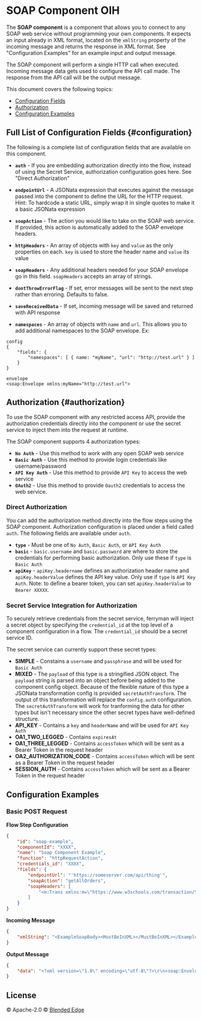 # SOAP Component OIH

The **SOAP component** is a component that allows you to connect to any SOAP web service without programming your own components. It expects an input already in XML format, located on the `xmlString` property of the incoming message and returns the response in XML format. See "Configuration Examples" for an example input and output message.

The SOAP component will perform a single HTTP call when executed. Incoming message data gets used to configure the API call made. The response from the API call will be the output message.

This document covers the following topics: 

- [Configuration Fields](#configuration)
- [Authorization](#authorization)
- [Configuration Examples](#examples)

## Full List of Configuration Fields {#configuration}
The following is a complete list of configuration fields that are available on this component. 

- **`auth`** - If you are embedding authorization directly into the flow, instead of using the Secret Service, authorization configuration goes here. See "Direct Authorization"

- **`endpointUrl`** - A JSONata expression that executes against the message passed into the component to define the URL for the HTTP request. Hint: To hardcode a static URL, simply wrap it in single quotes to make it a basic JSONata expression

- **`soapAction`** - The action you would like to take on the SOAP web service. If provided, this action is automatically added to the SOAP envelope headers.

- **`httpHeaders`** - An array of objects with `key` and `value` as the only properties on each. `key` is used to store the header name and `value` its value

- **`soapHeaders`** - Any additional headers needed for your SOAP envelope go in this field. `soapHeaders` accepts an array of strings. 

- **`dontThrowErrorFlag`** - If set, error messages will be sent to the next step rather than erroring. Defaults to false.

- **`saveReceivedData`** - If set, incoming message will be saved and returned with API response

- **`namespaces`** - An array of objects with `name` and `url`. This allows you to add additional namespaces to the SOAP envelope. Ex:
```
config
{
    "fields": {
        "namespaces": [ { name: "myName", "url": "http://test.url" } ]
    }
}

envelope
<soap:Envelope xmlns:myName="http://test.url">
```

## Authorization {#authorization}

To use the SOAP component with any restricted access API, provide the authorization credentials directly into the component or use the secret service to inject them into the request at runtime. 

The SOAP component supports 4 authorization types: 

- **`No Auth`** - Use this method to work with any open SOAP web service
- **`Basic Auth`** - Use this method to provide login credentials like username/password
- **`API Key Auth`** - Use this method to provide `API Key` to access the web service
- **`OAuth2`** - Use this method to provide `Oauth2` credentials to access the web service. 

### Direct Authorization
You can add the authorization method directly into the flow steps using the SOAP component. Authorization configuration is placed under a field called `auth`. The following fields are available under `auth`. 

- **`type`** - Must be one of `No Auth`, `Basic Auth`, or `API Key Auth`
- **`basic`** - `basic.username` and `basic.password` are where to store the credentials for performing basic authorization. Only use these if `type` is `Basic Auth` 
- **`apiKey`** - `apiKey.headername` defines an authorization header name and `apiKey.headerValue` defines the API key value. Only use if `type` is `API Key Auth`. Note: to define a bearer token, you can set `apiKey.headerValue` to `Bearer XXXXX`. 

### Secret Service Integration for Authorization 

To securely retrieve credentials from the secret service, ferryman will inject a secret object by specifying the `credential_id` at the top level of a component configuration in a flow. The `credential_id` should be a secret service ID. 

The secret service can currently support these secret types: 
- **SIMPLE** - Constains a `username` and `passphrase` and will be used for `Basic Auth`
- **MIXED** - The `payload` of this type is a stringified JSON object. The `payload` string is parsed into an object before being added to the component config object. Because of the flexible nature of this type a JSONata transformation config is provided `secretAuthTransform`. The output of this transformation will replace the `config.auth` configuration.  The `secretAuthTransform` will work for tranforming the data for other types but isn't necessary since the other secret types have well-defined structure.
- **API_KEY** - Contains a `key` and `headerName` and will be used for `API Key Auth`
- **OA1_TWO_LEGGED** - Contains `expiresAt`
- **OA1_THREE_LEGGED** - Contains `accessToken` which will be sent as a Bearer Token in the request header
- **OA2_AUTHORIZATION_CODE** - Contains `accessToken` which will be sent as a Bearer Token in the request header
- **SESSION_AUTH** - Contains `accessToken` which will be sent as a Bearer Token in the request header

## Configuration Examples 

### Basic POST Request

**Flow Step Configuration**
```json
{
    "id": "soap-example",
    "componentId": "XXXX",
    "name": "Soap Component Example",
    "function": "httpRequestAction",
    "credentials_id": "XXXX",
    "fields": {
        "endpointUrl": "'https://someserver.com/api/thing'",
        "soapAction": "getAllOrders",
        "soapHeaders": [
            "<m:Trans xmlns:m=\"https://www.w3schools.com/transaction/\">123</m:Trans>"
        ]
    }
}
```
**Incoming Message**
```json
{
    "xmlString": "<ExampleSoapBody><MustBeInXML></MustBeInXML></ExampleSoapBody>"
}
```
**Output Message** 
```json
{
    "data": "<?xml version=\"1.0\" encoding=\"utf-8\"?>\r\n<soap:Envelope xmlns:soap=\"http://schemas.xmlsoap.org/soap/envelope/\">\r\n  <soap:Body>\r\n    <m:WebServiceResponse xmlns:m=\"http://www.sample.com \">\r\n      <m:Result>five hundred </m:Result>\r\n    </m:WebServiceResponse>\r\n  </soap:Body>\r\n</soap:Envelope>"
}
```

## License 
&copy; Apache-2.0 &copy; [Blended Edge](https://www.blendededge.com)
